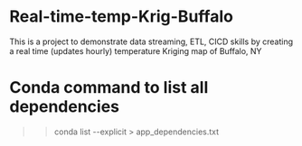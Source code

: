 # Real-time-temp-Krig-Buffalo
This is a project to demonstrate data streaming, ETL, CICD skills by creating a real time (updates hourly) temperature Kriging map of Buffalo, NY
# Conda command to list all dependencies
>> conda list --explicit > app_dependencies.txt